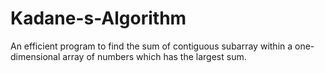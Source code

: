 # Kadane-s-Algorithm
An efficient program to find the sum of contiguous subarray within a one-dimensional array of numbers which has the largest sum.
